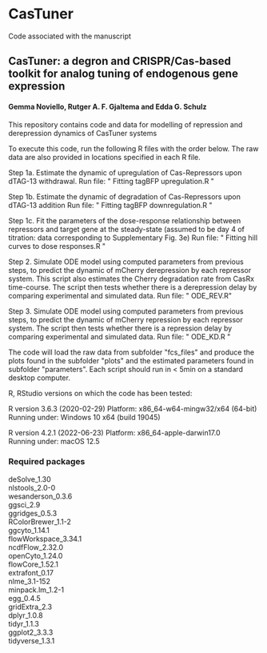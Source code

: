# CasTuner

Code associated with the manuscript 

## CasTuner: a degron and CRISPR/Cas-based toolkit for analog tuning of endogenous gene expression
#### Gemma Noviello, Rutger A. F. Gjaltema and Edda G. Schulz  

This repository contains code and data for modelling of repression and derepression dynamics of CasTuner systems


To execute this code, run the following R files with the order below.
The raw data are also provided in locations specified in each R file.


Step 1a.
Estimate the dynamic of upregulation of Cas-Repressors upon dTAG-13 withdrawal.
Run file: " Fitting tagBFP upregulation.R  "

Step 1b.
Estimate the dynamic of degradation of Cas-Repressors upon dTAG-13 addition
Run file: " Fitting tagBFP downregulation.R  "

Step 1c. 
Fit the parameters of the dose-response relationship between repressors and target gene at the steady-state (assumed to be day 4 of titration: data corresponding to Supplementary Fig. 3e)
Run file:  " Fitting hill curves to dose responses.R " 

Step 2.
Simulate ODE model using computed parameters from previous steps, to predict the dynamic of mCherry derepression by each repressor system. This script also estimates the Cherry degradation rate from CasRx time-course. The script then tests whether there is a derepression delay by comparing experimental and simulated data.
Run file:  " ODE_REV.R" 

Step 3.
Simulate ODE model using computed parameters from previous steps, to predict the dynamic of mCherry repression by each repressor system. The script then tests whether there is a repression delay by comparing experimental and simulated data.
Run file:  " ODE_KD.R " 

The code will load the raw data from subfolder "fcs_files" and produce the plots found in the subfolder "plots" and the estimated parameters found in subfolder "parameters". Each script should run in < 5min on a standard desktop computer.


R, RStudio versions on which the code has been tested:

R version 3.6.3 (2020-02-29)
Platform: x86_64-w64-mingw32/x64 (64-bit)
Running under: Windows 10 x64 (build 19045)

R version 4.2.1 (2022-06-23)
Platform: x86_64-apple-darwin17.0     
Running under: macOS 12.5    

### Required packages
deSolve_1.30                
nlstools_2.0-0                         
wesanderson_0.3.6           
ggsci_2.9                  
ggridges_0.5.3              
RColorBrewer_1.1-2          
ggcyto_1.14.1               
flowWorkspace_3.34.1        
ncdfFlow_2.32.0            
openCyto_1.24.0             
flowCore_1.52.1             
extrafont_0.17             
nlme_3.1-152                
minpack.lm_1.2-1                                                 
egg_0.4.5                   
gridExtra_2.3                                           
dplyr_1.0.8                                                   
tidyr_1.1.3                
ggplot2_3.3.3               
tidyverse_1.3.1            


